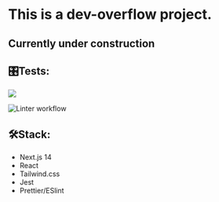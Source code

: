 # This is a dev-overflow project.
## Currently under construction

## 🎛️Tests:
<a href="https://codeclimate.com/github/iFoxtrot33/dev-overflow/maintainability"><img src="https://api.codeclimate.com/v1/badges/49640875bc40849ad5aa/maintainability" /></a>

![Linter workflow](https://github.com/iFoxtrot33/dev-overflow/actions/workflows/lint.yml/badge.svg)

## 🛠Stack:
* Next.js 14
* React
* Tailwind.css
* Jest
* Prettier/ESlint
